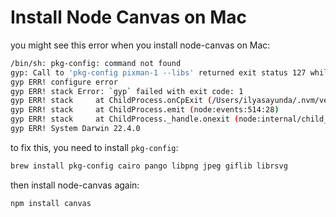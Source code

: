 # Install Node Canvas on Mac

you might see this error when you install node-canvas on Mac:

```bash
/bin/sh: pkg-config: command not found
gyp: Call to 'pkg-config pixman-1 --libs' returned exit status 127 while in binding.gyp. while trying to load binding.gyp
gyp ERR! configure error
gyp ERR! stack Error: `gyp` failed with exit code: 1
gyp ERR! stack     at ChildProcess.onCpExit (/Users/ilyasayunda/.nvm/versions/node/v20.8.0/lib/node_modules/npm/node_modules/node-gyp/lib/configure.js:325:16)
gyp ERR! stack     at ChildProcess.emit (node:events:514:28)
gyp ERR! stack     at ChildProcess._handle.onexit (node:internal/child_process:294:12)
gyp ERR! System Darwin 22.4.0
```

to fix this, you need to install `pkg-config`:

```bash
brew install pkg-config cairo pango libpng jpeg giflib librsvg
```

then install node-canvas again:

```bash
npm install canvas
```
